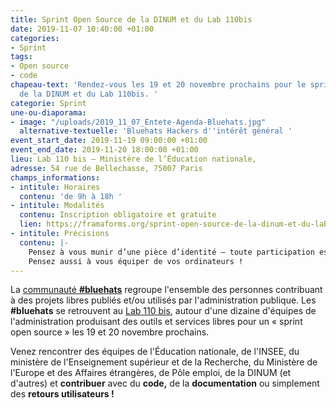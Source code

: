```yaml
---
title: Sprint Open Source de la DINUM et du Lab 110bis
date: 2019-11-07 10:40:00 +01:00
categories:
- Sprint
tags:
- Open source
- code
chapeau-text: 'Rendez-vous les 19 et 20 novembre prochains pour le sprint open source
  de la DINUM et du Lab 110bis. '
categorie: Sprint
une-ou-diaporama:
- image: "/uploads/2019_11_07_Entete-Agenda-Bluehats.jpg"
  alternative-textuelle: 'Bluehats Hackers d''intérêt général '
event_start_date: 2019-11-19 09:00:00 +01:00
event_end_date: 2019-11-20 18:00:00 +01:00
lieu: Lab 110 bis – Ministère de l’Éducation nationale,
adresse: 54 rue de Bellechasse, 75007 Paris
champs_informations:
- intitule: Horaires
  contenu: 'de 9h à 18h '
- intitule: Modalités
  contenu: Inscription obligatoire et gratuite
  lien: https://framaforms.org/sprint-open-source-de-la-dinum-et-du-lab-110bis-les-19-et-20-novembre-2019-1571036385
- intitule: Précisions
  contenu: |-
    Pensez à vous munir d’une pièce d’identité – toute participation est la bienvenue, pour un jour ou deux.
    Pensez aussi à vous équiper de vos ordinateurs !
---
```


La [communauté ](https://www.numerique.gouv.fr/actualites/la-communaute-blue-hats-hackers-dinteret-general-est-lancee-rejoignez-nous/)**[#bluehats](https://www.numerique.gouv.fr/actualites/la-communaute-blue-hats-hackers-dinteret-general-est-lancee-rejoignez-nous/)** regroupe l'ensemble des personnes contribuant à des projets libres publiés et/ou utilisés par l'administration publique.  Les **#bluehats** se retrouvent au [Lab 110 bis](https://www.education.gouv.fr/110bislab/pid37871/bienvenue-au-110-bis-le-lab-d-innovation-de-l-education-nationale.html "Présentation du Lab 110 bis"), autour d'une dizaine d'équipes de l'administration produisant des outils et services libres pour un « sprint open source » les 19 et 20 novembre prochains.

Venez rencontrer des équipes de l'Éducation nationale, de l'INSEE, du ministère de l'Enseignement supérieur et de la Recherche, du Ministère de l'Europe et des Affaires étrangères, de Pôle emploi, de la DINUM (et d'autres) et **contribuer** avec du **code,** de la **documentation** ou simplement des **retours utilisateurs !**